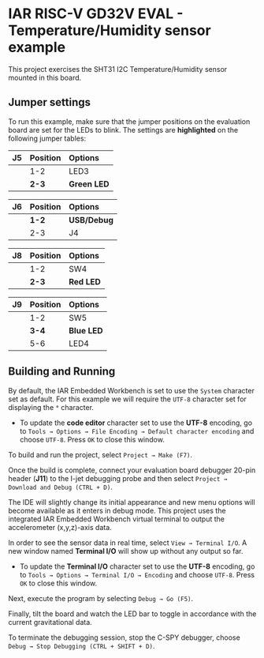 # IAR RISC-V GD32V EVAL - Temperature/Humidity sensor example

This project exercises the SHT31 I2C Temperature/Humidity sensor mounted in this board.

## Jumper settings

To run this example, make sure that the jumper positions on the evaluation board are set for the LEDs to blink. 
The settings are __highlighted__ on the following jumper tables: 

| __J5__         | __Position__    |  __Options__   |
| :------------- | :-------------- | :------------- |
|                | 1-2             | LED3           |
|                | __2-3__         | __Green LED__  |

| __J6__         | __Position__    |  __Options__   |
| :------------- | :-------------- | :------------- |
|                | __1-2__         | __USB/Debug__  |
|                | 2-3             | J4             |

| __J8__         | __Position__    |  __Options__   |
| :------------- | :-------------- | :------------- |
|                | 1-2             | SW4            |
|                | __2-3__         | __Red LED__    |

| __J9__         | __Position__    |  __Options__   |
| :------------- | :-------------- | :------------- |
|                | 1-2             | SW5            |
|                | __3-4__         | __Blue LED__   |
|                | 5-6             | LED4           |

## Building and Running

By default, the IAR Embedded Workbench is set to use the `System` character set as default. For this example we will require the `UTF-8` character set for displaying the __`°`__ character.

* To update the __code editor__ character set to use the __UTF-8__ encoding, go to `Tools → Options → File Encoding → Default character encoding` and choose `UTF-8`. Press `OK` to close this window.

To build and run the project, select `Project → Make (F7)`.

Once the build is complete, connect your evaluation board debugger 20-pin header (__J11__) to the I-jet debugging probe and then select `Project → Download and Debug (CTRL + D)`.

The IDE will slightly change its initial appearance and new menu options will become available as it enters in debug mode.
This project uses the integrated IAR Embedded Workbench virtual terminal to output the accelerometer (x,y,z)-axis data.

In order to see the sensor data in real time, select `View → Terminal I/O`. A new window named __Terminal I/O__ will show up without any output so far.

* To update the __Terminal I/O__ character set to use the __UTF-8__ encoding, go to `Tools → Options → Terminal I/O → Encoding` and choose `UTF-8`. Press `OK` to close this window.

Next, execute the program by selecting `Debug → Go (F5)`.

Finally, tilt the board and watch the LED bar to toggle in accordance with the current gravitational data.

To terminate the debugging session, stop the C-SPY debugger, choose `Debug → Stop Debugging (CTRL + SHIFT + D)`.
